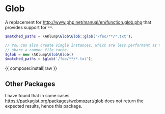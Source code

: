 # Glob

A replacement for http://www.php.net/manual/en/function.glob.php that provides support for `**`.

```php
$matched_paths = \AKlump\Glob\Glob::glob('/foo/**/*.txt');

// You can also create single instances, which are less performant as they do not
// share a common file cache.
$glob = new \AKlump\Glob\Glob() 
$matched_paths = $glob('/foo/**/*.txt');
```

{{ composer.install|raw }}

## Other Packages

I have found that in some cases https://packagist.org/packages/webmozart/glob does not return the expected results, hence this package.
